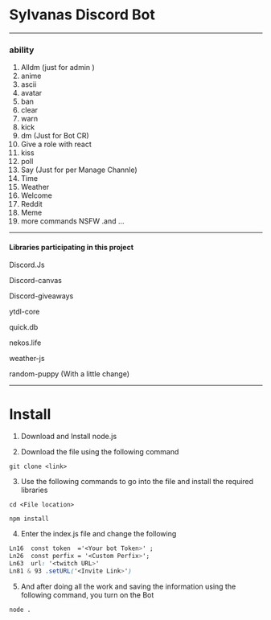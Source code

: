 # Sylvanas Discord Bot 
  ------------------------------------------------------------
### ability
 

1. Alldm (just for admin ) 
2. anime
3. ascii
4. avatar
5. ban 
6. clear
7. warn
8. kick 
9. dm (Just for Bot CR)
10. Give a role with react 
11. kiss
12. poll
13. Say (Just for per Manage Channle)
14. Time 
15. Weather
16. Welcome
17. Reddit
18. Meme
19. more commands NSFW
.and ...

  ------------------------------------------------------------



#### Libraries participating in this project

Discord.Js

Discord-canvas

Discord-giveaways

ytdl-core

quick.db

nekos.life

weather-js

random-puppy (With a little change)

  ------------------------------------------------------------

# Install

1. Download and Install node.js 

2. Download the file using the following command

```
git clone <link>
```
3. Use the following commands to go into the file and install the required libraries

```
cd <File location>

npm install

```

4. Enter the index.js file and change the following
```css 
Ln16  const token  ='<Your bot Token>' ;
Ln26  const perfix = '<Custom Perfix>';
Ln63  url: '<twitch URL>'
Ln81 & 93 .setURL('<Invite Link>')
```

5. And after doing all the work and saving the information using the following command, you turn on the Bot 
 
``` 
node .
```
 
